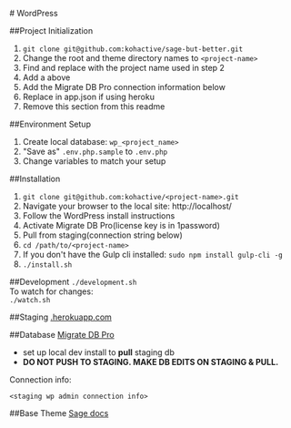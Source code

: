 #<project-name> WordPress

<description>

##Project Initialization
1. `git clone git@github.com:kohactive/sage-but-better.git`
2. Change the root and theme directory names to `<project-name>`
3. Find and replace <project-name> with the project name used in step 2
4. Add a <description> above
5. Add the Migrate DB Pro connection information below
6. Replace <jaws-db-url> in app.json if using heroku
7. Remove this section from this readme

##Environment Setup
1. Create local database: `wp_<project_name>`
2. "Save as" `.env.php.sample` to `.env.php`
3. Change variables to match your setup

##Installation
1. `git clone git@github.com:kohactive/<project-name>.git`
2. Navigate your browser to the local site: http://localhost/<project-name>
3. Follow the WordPress install instructions
4. Activate Migrate DB Pro(license key is in 1password)
5. Pull from staging(connection string below)
6. `cd /path/to/<project-name>`
7. If you don't have the Gulp cli installed: `sudo npm install gulp-cli -g`
8. `./install.sh`

##Development
`./development.sh`  
To watch for changes:  
`./watch.sh`

##Staging
[<project-name>.herokuapp.com](http://<project-name>.herokuapp.com)

##Database
[Migrate DB Pro](https://deliciousbrains.com/wp-migrate-db-pro/)
* set up local dev install to **pull** staging db
* **DO NOT PUSH TO STAGING. MAKE DB EDITS ON STAGING & PULL.**

Connection info:
```
<staging wp admin connection info>
```

##Base Theme
[Sage docs](https://github.com/roots/sage)
